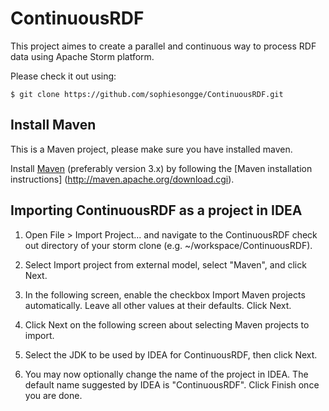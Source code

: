 # ContinuousRDF

This project aimes to create a parallel and continuous way to process RDF data using Apache Storm platform. 

Please check it out using:
```
$ git clone https://github.com/sophiesongge/ContinuousRDF.git
```
Install Maven
-------------

This is a Maven project, please make sure you have installed maven.

Install [Maven](http://maven.apache.org/) (preferably version 3.x) by following the [Maven installation instructions] (http://maven.apache.org/download.cgi).

Importing ContinuousRDF as a project in IDEA
--------------------------------------------

1. Open File > Import Project... and navigate to the ContinuousRDF check out directory of your storm clone (e.g. ~/workspace/ContinuousRDF).

2. Select Import project from external model, select "Maven", and click Next.

3. In the following screen, enable the checkbox Import Maven projects automatically. Leave all other values at their defaults. Click Next.

4. Click Next on the following screen about selecting Maven projects to import.

5. Select the JDK to be used by IDEA for ContinuousRDF, then click Next.

6. You may now optionally change the name of the project in IDEA. The default name suggested by IDEA is "ContinuousRDF". Click Finish once you are done.
